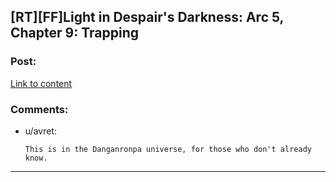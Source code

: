 ## [RT][FF]Light in Despair's Darkness: Arc 5, Chapter 9: Trapping

### Post:

[Link to content](https://www.fanfiction.net/s/10630743/51/Light-in-Despair-s-Darkness)

### Comments:

- u/avret:
  ```
  This is in the Danganronpa universe, for those who don't already know.
  ```

---


